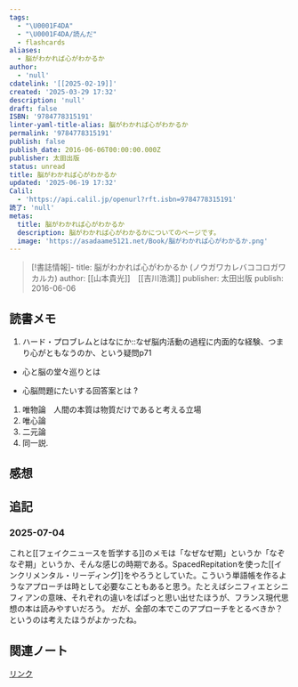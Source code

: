 ```yaml
---
tags:
  - "\U0001F4DA"
  - "\U0001F4DA/読んだ"
  - flashcards
aliases:
  - 脳がわかれば心がわかるか
author:
  - 'null'
cdatelink: '[[2025-02-19]]'
created: '2025-03-29 17:32'
description: 'null'
draft: false
ISBN: '9784778315191'
linter-yaml-title-alias: 脳がわかれば心がわかるか
permalink: '9784778315191'
publish: false
publish_date: 2016-06-06T00:00:00.000Z
publisher: 太田出版
status: unread
title: 脳がわかれば心がわかるか
updated: '2025-06-19 17:32'
Calil:
  - 'https://api.calil.jp/openurl?rft.isbn=9784778315191'
読了: 'null'
metas:
  title: 脳がわかれば心がわかるか
  description: 脳がわかれば心がわかるかについてのページです。
  image: 'https://asadaame5121.net/Book/脳がわかれば心がわかるか.png'
---
```

>[!書誌情報]-
>title: 脳がわかれば心がわかるか (ノウガワカレバココロガワカルカ)
>author: [[山本貴光]]　[[吉川浩満]]
>publisher: 太田出版
>publish: 2016-06-06




## 読書メモ
1. ハード・プロブレムとはなにか::なぜ脳内活動の過程に内面的な経験、つまり心がともなうのか、という疑問p71
<!--SR:!2025-04-19,3,150-->
- 心と脳の堂々巡りとは

- 心脳問題にたいする回答案とは
?
1. 唯物論　人間の本質は物質だけであると考える立場
2. 唯心論
3. 二元論
4. 同一説.
## 感想

## 追記
### 2025-07-04
これと[[フェイクニュースを哲学する]]のメモは「なぜなぜ期」というか「なぞなぞ期」というか、そんな感じの時期である。SpacedRepitationを使った[[インクリメンタル・リーディング]]をやろうとしていた。こういう単語帳を作るようなアプローチは時として必要なこともあると思う。たとえばシニフィエとシニフィアンの意味、それぞれの違いをぱぱっと思い出せたほうが、フランス現代思想の本は読みやすいだろう。
だが、全部の本でこのアプローチをとるべきか？というのは考えたほうがよかったね。
## 関連ノート
<!--SR:!2025-04-21,5,168-->

<a href="https://asadaame5121.net/9784778315191" class="u-url">リンク</a>
